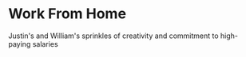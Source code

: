 # Work From Home
Justin's and William's sprinkles of creativity and commitment to high-paying salaries

